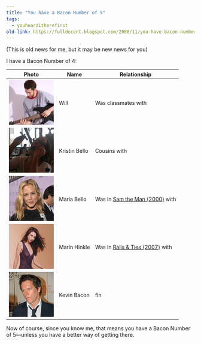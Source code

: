 ```yaml
---
title: "You have a Bacon Number of 5"
tags: 
  - youhearditherefirst	
old-link: https://fulldecent.blogspot.com/2008/11/you-have-bacon-number-of-5.html
---
```


(This is old news for me, but it may be new news for you)

I have a Bacon Number of 4:

| Photo | Name | Relationship |
| --- | --- | --- |
| ![Will](assets/images/2008-11-15-you-have-bacon-number-of-5.jpg) | Will | Was classmates with |
| ![Kristin Bello](assets/images/2008-11-15-you-have-bacon-number-of-5-2.jpg) | Kristin Bello | Cousins with |
| ![Maria Bello](assets/images/2008-11-15-you-have-bacon-number-of-5-3.jpg) | Maria Bello | Was in [Sam the Man (2000)](https://www.imdb.com/title/tt0196068/) with |
| ![Marin Hinkle](assets/images/2008-11-15-you-have-bacon-number-of-5-4.jpg) | Marin Hinkle | Was in [Rails & Ties (2007)](https://www.imdb.com/title/tt0822849/) with |
| ![Kevin Bacon](assets/images/2008-11-15-you-have-bacon-number-of-5-5.jpg) | Kevin Bacon | fin |

Now of course, since you know me, that means you have a Bacon Number of 5—unless you have a better way of getting there.